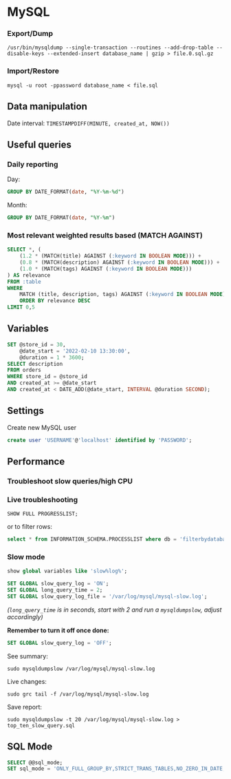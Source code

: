 # MySQL

### Export/Dump

`/usr/bin/mysqldump --single-transaction --routines --add-drop-table --disable-keys --extended-insert database_name | gzip > file.0.sql.gz`

### Import/Restore

`mysql -u root -ppassword database_name < file.sql`


## Data manipulation

Date interval: `TIMESTAMPDIFF(MINUTE, created_at, NOW())`

## Useful queries

### Daily reporting

Day: 

```sql
GROUP BY DATE_FORMAT(date, "%Y-%m-%d")
```

Month: 

```sql
GROUP BY DATE_FORMAT(date, "%Y-%m")
```

### Most relevant weighted results based (MATCH AGAINST)

```sql
SELECT *, (
	(1.2 * (MATCH(title) AGAINST (:keyword IN BOOLEAN MODE))) + 
	(0.8 * (MATCH(description) AGAINST (:keyword IN BOOLEAN MODE))) + 
	(1.0 * (MATCH(tags) AGAINST (:keyword IN BOOLEAN MODE))) 
) AS relevance
FROM :table
WHERE 
	MATCH (title, description, tags) AGAINST (:keyword IN BOOLEAN MODE) 
	ORDER BY relevance DESC 
LIMIT 0,5
```

## Variables

```sql
SET @store_id = 30,
    @date_start = '2022-02-10 13:30:00',
    @duration = 1 * 3600;
SELECT description
FROM orders
WHERE store_id = @store_id
AND created_at >= @date_start
AND created_at < DATE_ADD(@date_start, INTERVAL @duration SECOND);
```


## Settings

Create new MySQL user

```SQL
create user 'USERNAME'@'localhost' identified by 'PASSWORD';
```

## Performance

### Troubleshoot slow queries/high CPU

### Live troubleshooting

`SHOW FULL PROGRESSLIST;`

or to filter rows:

```SQL
select * from INFORMATION_SCHEMA.PROCESSLIST where db = 'filterbydatabase' ORDER BY COMMAND, TIME DESC;
```

### Slow mode

```SQL
show global variables like 'slow%log%';

SET GLOBAL slow_query_log = 'ON';
SET GLOBAL long_query_time = 2;
SET GLOBAL slow_query_log_file = '/var/log/mysql/mysql-slow.log';
```

_(`long_query_time` is in seconds, start with 2 and run a `mysqldumpslow`, adjust accordingly)_

**Remember to turn it off once done:**

```SQL
SET GLOBAL slow_query_log = 'OFF';
```

See summary:

`sudo mysqldumpslow /var/log/mysql/mysql-slow.log`

Live changes:

`sudo grc tail -f /var/log/mysql/mysql-slow.log`

Save report:

`sudo mysqldumpslow -t 20 /var/log/mysql/mysql-slow.log > top_ten_slow_query.sql`


## SQL Mode

```sql
SELECT @@sql_mode;
SET sql_mode = 'ONLY_FULL_GROUP_BY,STRICT_TRANS_TABLES,NO_ZERO_IN_DATE,NO_ZERO_DATE,ERROR_FOR_DIVISION_BY_ZERO,NO_ENGINE_SUBSTITUTION';
```
